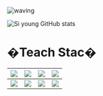 ![waving](https://capsule-render.vercel.app/api?type=waving&height=200&text=SiYoun&fontAlign=80&fontAlignY=40&color=gradient)




![Si young GitHub stats](https://github-readme-stats.vercel.app/api?username=ssyy0122&show_icons=true&theme=dark)


# �Teach Stac�
<img src="https://img.shields.io/badge/GitHub-181717?style=flat-square&logo=GitHub&logoColor=white"/></a> |<img src="https://img.shields.io/badge/Python-3766AB?style=flat-square&logo=Python&logoColor=white"/></a>|<img src="https://img.shields.io/badge/Swift-FA7343?style=flat-square&logo=Swift&logoColor=white"/></a> |<img src="https://img.shields.io/badge/Apple-000000?style=flat-square&logo=Apple&logoColor=white"/></a> 
---|---|---|---
<img src="https://img.shields.io/badge/C-A8B9CC?style=flat-square&logo=C&logoColor=white"/></a>|<img src="https://img.shields.io/badge/Java-007396?style=flat-square&logo=Java&logoColor=white"/></a>|<img src="https://img.shields.io/badge/Android-3DDC84?style=flat-square&logo=Android&logoColor=white"/></a> |<img src="https://img.shields.io/badge/Xcode-147EFB?style=flat-square&logo=Xcode&logoColor=white"/></a >







